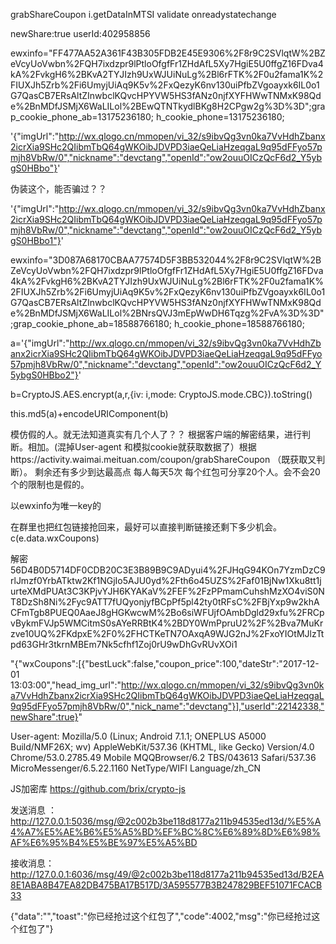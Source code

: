 grabShareCoupon
i.getDataInMTSI
validate
onreadystatechange

newShare:true
userId:402958856


ewxinfo="FF477AA52A361F43B305FDB2E45E9306%2F8r9C2SVlqtW%2BZeVcyUoVwbn%2FQH7ixdzpr9lPtloOfgfFr1ZHdAfL5Xy7HgiE5U0ffgZ16FDva4kA%2FvkgH6%2BKvA2TYJIzh9UxWJUiNuLg%2Bl6rFTK%2F0u2fama1K%2FIUXJh5Zrb%2Fi6UmyjUiAq9K5v%2FxQezyK6nv130uiPfbZVgoayxk6IL0o1G7QasCB7ERsAltZInwbclKQvcHPYVW5HS3fANz0njfXYFHWwTNMxK98Qde%2BnMDfJSMjX6WaLILol%2BEwQTNTkydlBKg8H2CPgw2g%3D%3D";grap_cookie_phone_ab=13175236180; h_cookie_phone=13175236180;


'{"imgUrl":"http://wx.qlogo.cn/mmopen/vi_32/s9ibvQg3vn0ka7VvHdhZbanx2icrXia9SHc2QIibmTbQ64gWKOibJDVPD3iaeQeLiaHzeqgaL9q95dFFyo57pmjh8VbRw/0","nickname":"devctang","openId":"ow2ouuOICzQcF6d2_Y5ybgS0HBbo"}'

伪装这个，能否骗过？？


'{"imgUrl":"http://wx.qlogo.cn/mmopen/vi_32/s9ibvQg3vn0ka7VvHdhZbanx2icrXia9SHc2QIibmTbQ64gWKOibJDVPD3iaeQeLiaHzeqgaL9q95dFFyo57pmjh8VbRw/0","nickname":"devctang","openId":"ow2ouuOICzQcF6d2_Y5ybgS0HBbo1"}'

ewxinfo="3D087A68170CBAA77574D5F3BB532044%2F8r9C2SVlqtW%2BZeVcyUoVwbn%2FQH7ixdzpr9lPtloOfgfFr1ZHdAfL5Xy7HgiE5U0ffgZ16FDva4kA%2FvkgH6%2BKvA2TYJIzh9UxWJUiNuLg%2Bl6rFTK%2F0u2fama1K%2FIUXJh5Zrb%2Fi6UmyjUiAq9K5v%2FxQezyK6nv130uiPfbZVgoayxk6IL0o1G7QasCB7ERsAltZInwbclKQvcHPYVW5HS3fANz0njfXYFHWwTNMxK98Qde%2BnMDfJSMjX6WaLILol%2BNrsQVJ3mEpWwDH6Tqzg%2FvA%3D%3D";grap_cookie_phone_ab=18588766180; h_cookie_phone=18588766180;

a='{"imgUrl":"http://wx.qlogo.cn/mmopen/vi_32/s9ibvQg3vn0ka7VvHdhZbanx2icrXia9SHc2QIibmTbQ64gWKOibJDVPD3iaeQeLiaHzeqgaL9q95dFFyo57pmjh8VbRw/0","nickname":"devctang","openId":"ow2ouuOICzQcF6d2_Y5ybgS0HBbo2"}'

b=CryptoJS.AES.encrypt(a,r,{iv: i,mode: CryptoJS.mode.CBC}).toString()

this.md5(a)+encodeURIComponent(b)

模仿假的人。就无法知道真实有几个人了？？ 根据客户端的解密结果，进行判断。相加。(混掉User-agent 和模拟cookie就获取数据了）根据https://activity.waimai.meituan.com/coupon/grabShareCoupon （既获取又判断）。
剩余还有多少到达最高点
每人每天5次
每个红包可分享20个人。会不会20个的限制也是假的。

以ewxinfo为唯一key的

在群里也把红包链接抢回来，最好可以直接判断链接还剩下多少机会。
 c(e.data.wxCoupons)


 解密
 56D4B0D5714DF0CDB20C3E3B89B9C9ADyui4%2FJHqG94KOn7YzmDzC9rlJmzf0YrbATktw2Kf1NGjIo5AJU0yd%2Fth6o45UZS%2Faf01BjNw1Xku8tt1jurteXMdPUAt3C3KPjvYJH6KYAKaV%2FEF%2FzPPmamCuhshMzXO4viS0NT8DzSh8Ni%2Fyc9ATT7fUQyonjyfBCpPf5pl42ty0tRFsC%2FBjYxp9w2khACFmTgb8PUEQ0AaeJ8gHGKwcwM%2Bo6siWFUjfOAmbDgld29xfu%2FRCpvBykmFVJp5WMCitmS0sAYeRRBtK4%2BDY0WmPpruU2%2F%2Bva7MuKrzve10UQ%2FKdpxE%2F0%2FHCTKeTN7OAxqA9WJG2nJ%2FxoYIOtMJlzTtpd63GHr3tkrnMBEm7Nk5cfhf1Zoj0rU9wDhGvRUvXOi1
 
 "{"wxCoupons":[{"bestLuck":false,"coupon_price":100,"dateStr":"2017-12-01 13:03:00","head_img_url":"http://wx.qlogo.cn/mmopen/vi_32/s9ibvQg3vn0ka7VvHdhZbanx2icrXia9SHc2QIibmTbQ64gWKOibJDVPD3iaeQeLiaHzeqgaL9q95dFFyo57pmjh8VbRw/0","nick_name":"devctang"}],"userId":22142338,"newShare":true}"


User-agent:
Mozilla/5.0 (Linux; Android 7.1.1; ONEPLUS A5000 Build/NMF26X; wv) AppleWebKit/537.36 (KHTML, like Gecko) Version/4.0 Chrome/53.0.2785.49 Mobile MQQBrowser/6.2 TBS/043613 Safari/537.36 MicroMessenger/6.5.22.1160 NetType/WIFI Language/zh_CN


JS加密库 https://github.com/brix/crypto-js


发送消息 ：http://127.0.0.1:5036/msg/@2c002b3be118d8177a211b94535ed13d/%E5%A4%A7%E5%AE%B6%E5%A5%BD%EF%BC%8C%E6%89%8D%E6%98%AF%E6%95%B4%E5%BE%97%E5%A5%BD

接收消息：
http://127.0.0.1:6036/msg/49/@2c002b3be118d8177a211b94535ed13d/B2EA8E1ABA8B47EA82DB475BA17B517D/3A595577B3B247829BEF51071FCACB33



{"data":"","toast":"你已经抢过这个红包了","code":4002,"msg":"你已经抢过这个红包了"}



